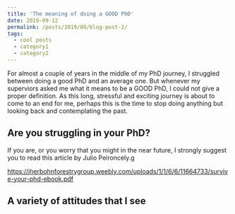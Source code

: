 ```yaml
---
title: 'The meaning of doing a GOOD PhD'
date: 2019-09-12
permalink: /posts/2019/09/blog-post-2/
tags:
  - cool posts
  - category1
  - category2
---
```


For almost a couple of years in the middle of my PhD journey, I struggled between doing a good PhD and an average one. But whenever my superviors asked me what it means to be a GOOD PhD, I could not give a proper definition. As this long, stressful and exciting journey is about to come to an end for me, perhaps this is the time to stop doing anything but looking back and contemplating the past.

Are you struggling in your PhD?
------

If you are, or you worry that you might in the near future, I strongly suggest you to read this article by Julio Peironcely.g

https://jherbohnforestrygroup.weebly.com/uploads/1/1/6/6/11664733/survive-your-phd-ebook.pdf


A variety of attitudes that I see
------


